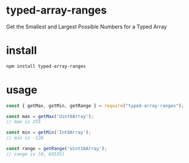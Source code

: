 # typed-array-ranges
Get the Smallest and Largest Possible Numbers for a Typed Array

# install
```bash
npm install typed-array-ranges
```

# usage
```js
const { getMax, getMin, getRange } = require("typed-array-ranges");

const max = getMax('Uint8Array');
// max is 255

const min = getMin('Int8Array');
// min is -128

const range = getRange('Uint16Array');
// range is [0, 65535]
```
